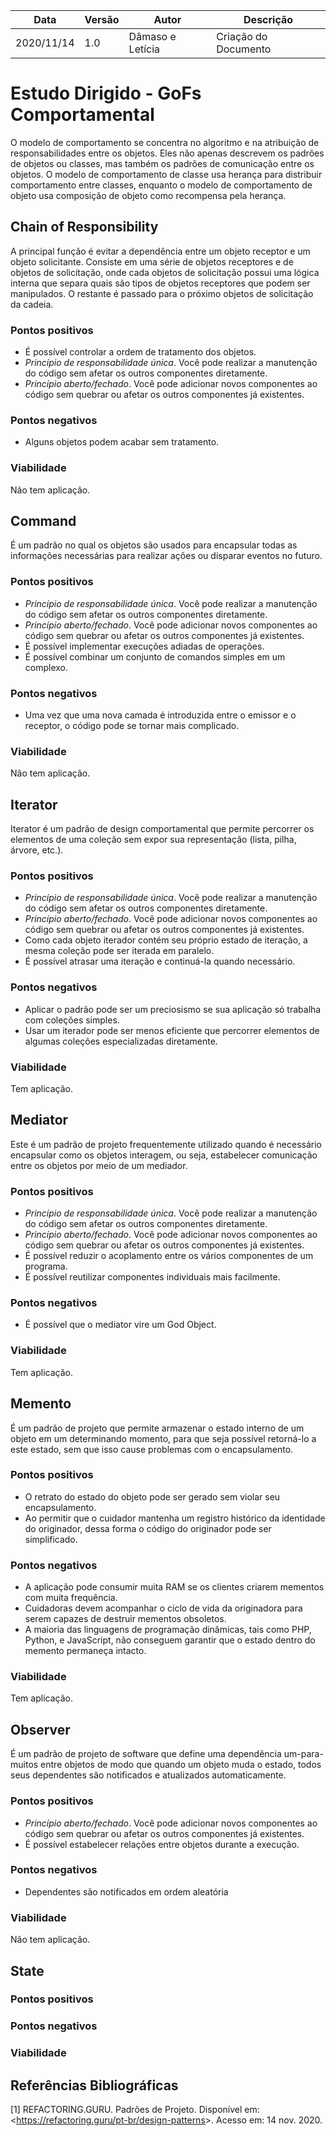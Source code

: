 | Data |Versão| Autor | Descrição |
| ---- | ---- | ----- | --------- |
| 2020/11/14 | 1.0 | Dâmaso e Letícia | Criação do Documento |

# Estudo Dirigido - GoFs Comportamental
O modelo de comportamento se concentra no algoritmo e na atribuição de responsabilidades entre os objetos. Eles não apenas descrevem os padrões de objetos ou classes, mas também os padrões de comunicação entre os objetos. O modelo de comportamento de classe usa herança para distribuir comportamento entre classes, enquanto o modelo de comportamento de objeto usa composição de objeto como recompensa pela herança.
## Chain of Responsibility
A principal função é evitar a dependência entre um objeto receptor e um objeto solicitante. Consiste em uma série de objetos receptores e de objetos de solicitação, onde cada objetos de solicitação possui uma lógica interna que separa quais são tipos de objetos receptores que podem ser manipulados. O restante é passado para o próximo objetos de solicitação da cadeia.
### Pontos positivos
- É possível controlar a ordem de tratamento dos objetos.
- *Princípio de responsabilidade única*. Você pode realizar a manutenção do código sem afetar os outros componentes diretamente.
- *Princípio aberto/fechado*. Você pode adicionar novos componentes ao código sem quebrar ou afetar os outros componentes já existentes.

### Pontos negativos
- Alguns objetos podem acabar sem tratamento.
### Viabilidade
Não tem aplicação.

## Command
É um padrão no qual os objetos são usados ​​para encapsular todas as informações necessárias para realizar ações ou disparar eventos no futuro.
### Pontos positivos
- *Princípio de responsabilidade única*. Você pode realizar a manutenção do código sem afetar os outros componentes diretamente.
- *Princípio aberto/fechado*. Você pode adicionar novos componentes ao código sem quebrar ou afetar os outros componentes já existentes.
- É possível implementar execuções adiadas de operações.
- É possível combinar um conjunto de comandos simples em um complexo.
### Pontos negativos
- Uma vez que uma nova camada é introduzida entre o emissor e o receptor, o código pode se tornar mais complicado.
### Viabilidade
Não tem aplicação.
## Iterator
Iterator é um padrão de design comportamental que permite percorrer os elementos de uma coleção sem expor sua representação (lista, pilha, árvore, etc.).
### Pontos positivos
- *Princípio de responsabilidade única*. Você pode realizar a manutenção do código sem afetar os outros componentes diretamente.
- *Princípio aberto/fechado*. Você pode adicionar novos componentes ao código sem quebrar ou afetar os outros componentes já existentes.
- Como cada objeto iterador contém seu próprio estado de iteração, a mesma coleção pode ser iterada em paralelo.
- É possível atrasar uma iteração e continuá-la quando necessário.
### Pontos negativos
- Aplicar o padrão pode ser um preciosismo se sua aplicação só trabalha com coleções simples.
- Usar um iterador pode ser menos eficiente que percorrer elementos de algumas coleções especializadas diretamente.
### Viabilidade
Tem aplicação.

## Mediator
Este é um padrão de projeto frequentemente utilizado quando é necessário encapsular como os objetos interagem, ou seja, estabelecer comunicação entre os objetos por meio de um mediador.
### Pontos positivos
- *Princípio de responsabilidade única*. Você pode realizar a manutenção do código sem afetar os outros componentes diretamente.
- *Princípio aberto/fechado*. Você pode adicionar novos componentes ao código sem quebrar ou afetar os outros componentes já existentes.
- É possível reduzir o acoplamento entre os vários componentes de um programa.
- É possível reutilizar componentes individuais mais facilmente.
### Pontos negativos
- É possível que o mediator vire um God Object.
### Viabilidade
Tem aplicação.

## Memento
É um padrão de projeto que permite armazenar o estado interno de um objeto em um determinando momento, para que seja possível retorná-lo a este estado, sem que isso cause problemas com o encapsulamento.
### Pontos positivos
- O retrato do estado do objeto pode ser gerado sem violar seu encapsulamento.
- Ao permitir que o cuidador mantenha um registro histórico da identidade do originador, dessa forma o código do originador pode ser simplificado.
### Pontos negativos
- A aplicação pode consumir muita RAM se os clientes criarem mementos com muita frequência.
- Cuidadoras devem acompanhar o ciclo de vida da originadora para serem capazes de destruir mementos obsoletos.
- A maioria das linguagens de programação dinâmicas, tais como PHP, Python, e JavaScript, não conseguem garantir que o estado dentro do memento permaneça intacto.
### Viabilidade
Tem aplicação.

## Observer
 É um padrão de projeto de software que define uma dependência um-para-muitos entre objetos de modo que quando um objeto muda o estado, todos seus dependentes são notificados e atualizados automaticamente.
### Pontos positivos
- *Princípio aberto/fechado*. Você pode adicionar novos componentes ao código sem quebrar ou afetar os outros componentes já existentes.
- É possível estabelecer relações entre objetos durante a execução.
### Pontos negativos
- Dependentes são notificados em ordem aleatória
### Viabilidade
Não tem aplicação.

## State

### Pontos positivos

### Pontos negativos

### Viabilidade
## Referências Bibliográficas
[1] REFACTORING.GURU. Padrões de Projeto. Disponível em: <<https://refactoring.guru/pt-br/design-patterns>>. Acesso em: 14 nov. 2020.
